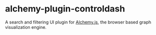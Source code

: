 alchemy-plugin-controldash
==========================

A search and filtering UI plugin for [Alchemy.js](http://graphalchemist.github.io/Alchemy/#/), the browser based graph visualization engine.
